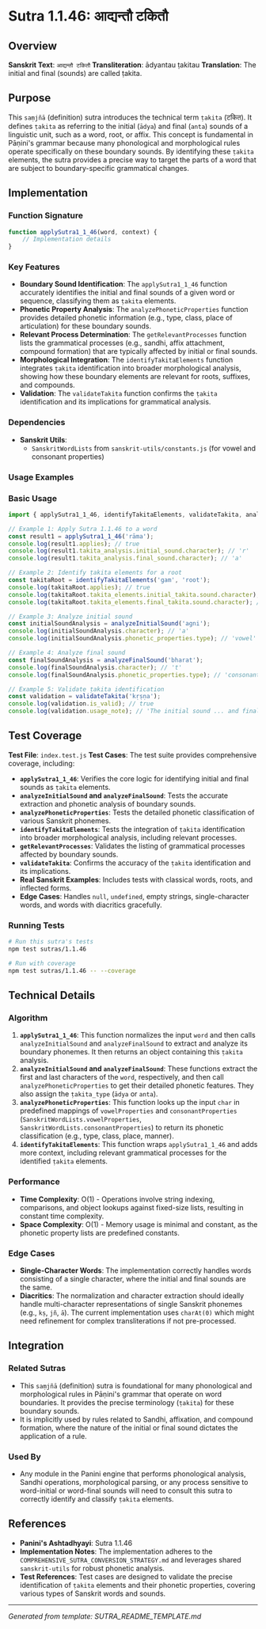 # Sutra 1.1.46: आद्यन्तौ टकितौ

## Overview

**Sanskrit Text**: `आद्यन्तौ टकितौ`
**Transliteration**: ādyantau ṭakitau
**Translation**: The initial and final (sounds) are called ṭakita.

## Purpose

This `saṃjñā` (definition) sutra introduces the technical term `ṭakita` (टकित). It defines `ṭakita` as referring to the initial (`ādya`) and final (`anta`) sounds of a linguistic unit, such as a word, root, or affix. This concept is fundamental in Pāṇini's grammar because many phonological and morphological rules operate specifically on these boundary sounds. By identifying these `ṭakita` elements, the sutra provides a precise way to target the parts of a word that are subject to boundary-specific grammatical changes.

## Implementation

### Function Signature
```javascript
function applySutra1_1_46(word, context) {
    // Implementation details
}
```

### Key Features
- **Boundary Sound Identification**: The `applySutra1_1_46` function accurately identifies the initial and final sounds of a given word or sequence, classifying them as `ṭakita` elements.
- **Phonetic Property Analysis**: The `analyzePhoneticProperties` function provides detailed phonetic information (e.g., type, class, place of articulation) for these boundary sounds.
- **Relevant Process Determination**: The `getRelevantProcesses` function lists the grammatical processes (e.g., sandhi, affix attachment, compound formation) that are typically affected by initial or final sounds.
- **Morphological Integration**: The `identifyTakitaElements` function integrates `ṭakita` identification into broader morphological analysis, showing how these boundary elements are relevant for roots, suffixes, and compounds.
- **Validation**: The `validateTakita` function confirms the `ṭakita` identification and its implications for grammatical analysis.

### Dependencies
- **Sanskrit Utils**:
  - `SanskritWordLists` from `sanskrit-utils/constants.js` (for vowel and consonant properties)

### Usage Examples

### Basic Usage
```javascript
import { applySutra1_1_46, identifyTakitaElements, validateTakita, analyzeInitialSound, analyzeFinalSound, analyzePhoneticProperties, getRelevantProcesses } from './index.js';

// Example 1: Apply Sutra 1.1.46 to a word
const result1 = applySutra1_1_46('rāma');
console.log(result1.applies); // true
console.log(result1.takita_analysis.initial_sound.character); // 'r'
console.log(result1.takita_analysis.final_sound.character); // 'a'

// Example 2: Identify ṭakita elements for a root
const takitaRoot = identifyTakitaElements('gam', 'root');
console.log(takitaRoot.applies); // true
console.log(takitaRoot.takita_elements.initial_takita.sound.character); // 'g'
console.log(takitaRoot.takita_elements.final_takita.sound.character); // 'm'

// Example 3: Analyze initial sound
const initialSoundAnalysis = analyzeInitialSound('agni');
console.log(initialSoundAnalysis.character); // 'a'
console.log(initialSoundAnalysis.phonetic_properties.type); // 'vowel'

// Example 4: Analyze final sound
const finalSoundAnalysis = analyzeFinalSound('bharat');
console.log(finalSoundAnalysis.character); // 't'
console.log(finalSoundAnalysis.phonetic_properties.type); // 'consonant'

// Example 5: Validate ṭakita identification
const validation = validateTakita('kṛṣṇa');
console.log(validation.is_valid); // true
console.log(validation.usage_note); // 'The initial sound ... and final sound ... are ṭakita elements...'
```

## Test Coverage

**Test File**: `index.test.js`
**Test Cases**: The test suite provides comprehensive coverage, including:
- **`applySutra1_1_46`**: Verifies the core logic for identifying initial and final sounds as `ṭakita` elements.
- **`analyzeInitialSound` and `analyzeFinalSound`**: Tests the accurate extraction and phonetic analysis of boundary sounds.
- **`analyzePhoneticProperties`**: Tests the detailed phonetic classification of various Sanskrit phonemes.
- **`identifyTakitaElements`**: Tests the integration of `ṭakita` identification into broader morphological analysis, including relevant processes.
- **`getRelevantProcesses`**: Validates the listing of grammatical processes affected by boundary sounds.
- **`validateTakita`**: Confirms the accuracy of the `ṭakita` identification and its implications.
- **Real Sanskrit Examples**: Includes tests with classical words, roots, and inflected forms.
- **Edge Cases**: Handles `null`, `undefined`, empty strings, single-character words, and words with diacritics gracefully.

### Running Tests
```bash
# Run this sutra's tests
npm test sutras/1.1.46

# Run with coverage
npm test sutras/1.1.46 -- --coverage
```

## Technical Details

### Algorithm
1.  **`applySutra1_1_46`**: This function normalizes the input `word` and then calls `analyzeInitialSound` and `analyzeFinalSound` to extract and analyze its boundary phonemes. It then returns an object containing this `ṭakita` analysis.
2.  **`analyzeInitialSound` and `analyzeFinalSound`**: These functions extract the first and last characters of the `word`, respectively, and then call `analyzePhoneticProperties` to get their detailed phonetic features. They also assign the `ṭakita_type` (`ādya` or `anta`).
3.  **`analyzePhoneticProperties`**: This function looks up the input `char` in predefined mappings of `vowelProperties` and `consonantProperties` (`SanskritWordLists.vowelProperties`, `SanskritWordLists.consonantProperties`) to return its phonetic classification (e.g., type, class, place, manner).
4.  **`identifyTakitaElements`**: This function wraps `applySutra1_1_46` and adds more context, including relevant grammatical processes for the identified `ṭakita` elements.

### Performance
- **Time Complexity**: O(1) - Operations involve string indexing, comparisons, and object lookups against fixed-size lists, resulting in constant time complexity.
- **Space Complexity**: O(1) - Memory usage is minimal and constant, as the phonetic property lists are predefined constants.

### Edge Cases
- **Single-Character Words**: The implementation correctly handles words consisting of a single character, where the initial and final sounds are the same.
- **Diacritics**: The normalization and character extraction should ideally handle multi-character representations of single Sanskrit phonemes (e.g., `kṣ`, `jñ`, `ā`). The current implementation uses `charAt(0)` which might need refinement for complex transliterations if not pre-processed.

## Integration

### Related Sutras
- This `saṃjñā` (definition) sutra is foundational for many phonological and morphological rules in Pāṇini's grammar that operate on word boundaries. It provides the precise terminology (`ṭakita`) for these boundary sounds.
- It is implicitly used by rules related to Sandhi, affixation, and compound formation, where the nature of the initial or final sound dictates the application of a rule.

### Used By
- Any module in the Panini engine that performs phonological analysis, Sandhi operations, morphological parsing, or any process sensitive to word-initial or word-final sounds will need to consult this sutra to correctly identify and classify `ṭakita` elements.

## References

- **Panini's Ashtadhyayi**: Sutra 1.1.46
- **Implementation Notes**: The implementation adheres to the `COMPREHENSIVE_SUTRA_CONVERSION_STRATEGY.md` and leverages shared `sanskrit-utils` for robust phonetic analysis.
- **Test References**: Test cases are designed to validate the precise identification of `ṭakita` elements and their phonetic properties, covering various types of Sanskrit words and sounds.

---

*Generated from template: SUTRA_README_TEMPLATE.md*
